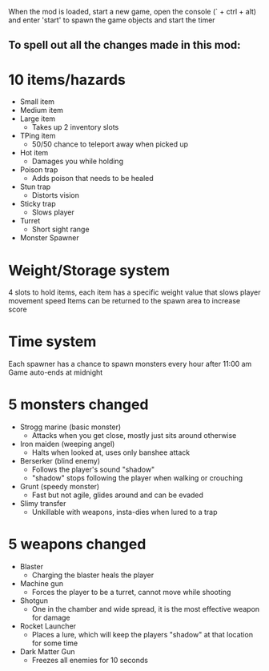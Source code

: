 When the mod is loaded, start a new game, open the console (` + ctrl + alt) and enter 'start' to spawn the game objects and start the timer



## To  spell out all the changes made in this mod: 

# 10 items/hazards
- Small item
- Medium item
- Large item
  - Takes up 2 inventory slots
- TPing item
  - 50/50 chance to teleport away when picked up
- Hot item
  - Damages you while holding
- Poison trap
	- Adds poison that needs to be healed
- Stun trap
	- Distorts vision
- Sticky trap
	- Slows player
- Turret
	- Short sight range
- Monster Spawner

# Weight/Storage system
4 slots to hold items, each item has a specific weight value that slows player movement speed
Items can be returned to the spawn area to increase score

# Time system
Each spawner has a chance to spawn monsters every hour after 11:00 am
Game auto-ends at midnight

# 5 monsters changed
- Strogg marine (basic monster)
	- Attacks when you get close, mostly just sits around otherwise
- Iron maiden (weeping angel)
	- Halts when looked at, uses only banshee attack
- Berserker (blind enemy)
	- Follows the player's sound "shadow"
 	- "shadow" stops following the player when walking or crouching
- Grunt (speedy monster)
	- Fast but not agile, glides around and can be evaded
- Slimy transfer
	- Unkillable with weapons, insta-dies when lured to a trap

# 5 weapons changed
- Blaster
	- Charging the blaster heals the player
- Machine gun
	- Forces the player to be a turret, cannot move while shooting
- Shotgun
  - One in the chamber and wide spread, it is the most effective weapon for damage
- Rocket Launcher
  - Places a lure, which will keep the players "shadow" at that location for some time
- Dark Matter Gun
  - Freezes all enemies for 10 seconds
